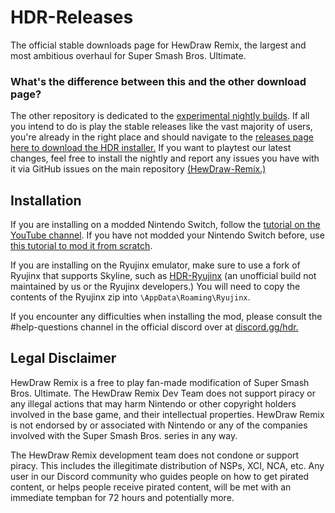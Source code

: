 # HDR-Releases
The official stable downloads page for HewDraw Remix, the largest and most ambitious overhaul for Super Smash Bros. Ultimate.

 ### What's the difference between this and the other download page?

 
The other repository is dedicated to the [experimental nightly builds](https://github.com/HDR-Development/HDR-Nightlies). If all you intend to do is play the stable releases like the vast majority of users, you're already in the right place and should navigate to the [releases page here to download the HDR installer.](https://github.com/HDR-Development/HDR-Releases/releases)
If you want to playtest our latest changes, feel free to install the nightly and report any issues you have with it via GitHub issues on the main repository [(HewDraw-Remix.)](https://github.com/HDR-Development/HewDraw-Remix)
 
## Installation
If you are installing on a modded Nintendo Switch, follow the [tutorial on the YouTube channel](https://www.youtube.com/watch?v=jBb8jA4WfHA).
If you have not modded your Nintendo Switch before, use [this tutorial to mod it from scratch](https://gamebanana.com/tuts/13767).

If you are installing on the Ryujinx emulator, make sure to use a fork of Ryujinx that supports Skyline, such as [HDR-Ryujinx](https://github.com/zandm7/Ryujinx-HDR/releases) (an unofficial build not maintained by us or the Ryujinx developers.) 
You will need to copy the contents of the Ryujinx zip into `\AppData\Roaming\Ryujinx`.

If you encounter any difficulties when installing the mod, please consult the #help-questions channel in the official discord over at [discord.gg/hdr.](https://discord.gg/hdr)

## Legal Disclaimer
HewDraw Remix is a free to play fan-made modification of Super Smash Bros. Ultimate. The HewDraw Remix Dev Team does not support piracy or any illegal actions that may harm Nintendo or other copyright holders involved in the base game, and their intellectual properties. HewDraw Remix is not endorsed by or associated with Nintendo or any of the companies involved with the Super Smash Bros. series in any way.

The HewDraw Remix development team does not condone or support piracy. This includes the illegitimate distribution of NSPs, XCI, NCA, etc. Any user in our Discord community who guides people on how to get pirated content, or helps people receive pirated content, will be met with an immediate tempban for 72 hours and potentially more.
